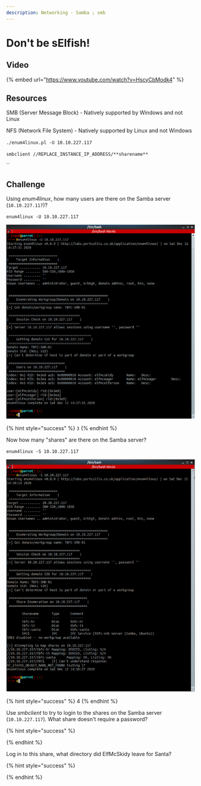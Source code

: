 ```yaml
---
description: Networking - Samba ; smb
---
```


# Don't be sElfish!

## Video

{% embed url="https://www.youtube.com/watch?v=HscyCbModk4" %}

## Resources

SMB \(Server Message Block\) - Natively supported by Windows and not Linux

NFS \(Network File System\) - Natively supported by Linux and not Windows

`./enum4linux.pl -U 10.10.227.117`

`smbclient //REPLACE_INSTANCE_IP_ADDRESS/**sharename**`

\`\`

## Challenge

Using _enum4linux_, how many users are there on the Samba server \(`10.10.227.117`\)?

```text
enum4linux -U 10.10.227.117
```

![](../.gitbook/assets/image%20%2835%29.png)

{% hint style="success" %}
`3`
{% endhint %}

Now how many "shares" are there on the Samba server?

```text
enum4linux -S 10.10.227.117
```

![](../.gitbook/assets/image%20%2848%29.png)

{% hint style="success" %}
4
{% endhint %}

Use _smbclient_ to try to login to the shares on the Samba server \(`10.10.227.117`\). What share doesn't require a password?

{% hint style="success" %}

{% endhint %}

Log in to this share, what directory did ElfMcSkidy leave for Santa?

{% hint style="success" %}

{% endhint %}

